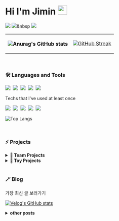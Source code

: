 <h1 id="title">Hi I'm Jimin <img src="https://github.com/sciencepal/sciencepal/blob/master/assets/Hi.gif" width="29px"> </h1>
<p>
 
<a href="https://hits.seeyoufarm.com"><img src="https://hits.seeyoufarm.com/api/count/incr/badge.svg?url=https%3A%2F%2Fgithub.com%2Fejaman&count_bg=%23000000&title_bg=%23000000&icon=github.svg&icon_color=%23FFFFFF&title=Github&edge_flat=true"/></a>
 <a href="https://velog.io/@zaman17"><img src="https://img.shields.io/badge/Tech%20Blog-11B48A?style=flat-square&logo=Vimeo&logoColor=white&link=https://velog.io/@zaman17"/></a>&nbsp
  <a href="mailto:leegm17@naver.com"><img src="https://img.shields.io/badge/Gmail-d14836?style=flat-square&logo=Gmail&logoColor=white&link=leegm1798@naver.com"/></a>
</p>

<table>
<tbody>
<tr>
 <th scope='row'  > 
  
  ![Anurag's GitHub stats](https://github-readme-stats.vercel.app/api?username=ejaman&show_icons=true&theme=gotham) 
 </th>
 <td> 
  
  [![GitHub Streak](https://streak-stats.demolab.com/?user=ejaman&theme=gotham)](https://git.io/streak-stats) 
 </td>
 </tr>
</tbody>
</table>



<br/>


<h3 >🛠 Languages and Tools</h3>
<p >
  <img src="https://img.shields.io/badge/Javascript-ffb13b?style=flat-square&logo=javascript&logoColor=white"/></a>&nbsp 
  <img src="https://img.shields.io/badge/Typescript-3178C6?style=flat-square&logo=typescript&logoColor=white"/></a>&nbsp 
  <img src="https://img.shields.io/badge/React-61DAFB?style=flat-square&logo=react&logoColor=white"/></a>&nbsp 
  <img src="https://img.shields.io/badge/HTML-E34F26?style=flat-square&logo=html5&logoColor=white"/></a>&nbsp 
  <img src="https://img.shields.io/badge/css-1572B6?style=flat-square&logo=css3&logoColor=white"/></a>&nbsp 
</p>

<p > Techs that I've used at least once </p>
<p >
  <img src="https://img.shields.io/badge/Next.js-000000?style=flat-square&logo=Next.js&logoColor=white"/></a>&nbsp 
  <img src="https://img.shields.io/badge/Three.js-000000?style=flat-square&logo=Three.js&logoColor=white"/></a>&nbsp 
  <img src="https://img.shields.io/badge/Python-3766AB?style=flat-square&logo=Python&logoColor=white"/></a>&nbsp 
  <img src="https://img.shields.io/badge/Django-092E20?style=flat-square&logo=Django&logoColor=white"/></a>&nbsp 
  <img src="https://img.shields.io/badge/Mysql-E6B91E?style=flat-square&logo=MySql&logoColor=white"/></a>&nbsp 
</p>

![Top Langs](https://github-readme-stats.vercel.app/api/top-langs/?username=ejaman&layout=compact&theme=gotham)

<br>

<h3>⚡ Projects</h3>
<details>	
  <summary><b>🤝 Team Projects</b></summary>
  <ul>
  <li><a href="https://github.com/gift-mbti/gift-mbti"><b>
    🚀 Gift MBTI</b></a><br/>첫 next 프로젝트!(진행중)
  </li>
   <li><a href="https://github.com/PetDoctor/PetDoctor"><b>
    🚀 Pet Doctor</b></a><br/>엘리스 SW 엔지니어링 2번째 프로젝트 리팩토링
  </li>
  <li><a href="https://github.com/Elice-SW-2-Team14/Animal-Hospital"><b>
    🚀  Animal Hospital</b></a><br/>엘리스 SW 엔지니어링 2번째 프로젝트
  </li>
    <li><a href="https://github.com/ejaman/v36-geckos-team-12"><b>
    🚀  Virtual Postcard</b></a><br/> Chingu project
  </li>
</ul>
 

</details>
<details>	
  <summary><b>🚂 Toy Projects</b></summary>
    <ul>

   <li><a href="https://github.com/ejaman/next_toy_project"><b>
    ✨ Doogle </b></a>(진행중)
  </li>
  <li><a href="https://github.com/ejaman/wanted-pre-onboarding-challenge-fe-1"><b>
    ✨  TODO List</b></a><br/>원티드 온보딩 챌린지
  </li>
    <li><a href="https://github.com/ejaman/scheduler"><b>
     ✨  Scheduler</b></a><br/> React로 만든 다이어리!
  </li>
   <li><a href="https://github.com/ejaman/findWally"><b>
     ✨ Find Wally</b></a><br/>월리를 찾아라!
  </li>
</ul>
</details>

<br>

<h3 >🪄 Blog </h3>
<p>가장 최신 글 보러가기<p>

[![Velog's GitHub stats](https://velog-readme-stats.vercel.app/api?name=zaman17&color=dark)](https://velog.io/@zaman17)
<details>	
  <summary><b>other posts</b></summary>
  <br/>
<ul>
  <li><a href="https://velog.io/@zaman17/series/Javascript-Basics"><b>
    ✨ Jvascript Basics</b></a><br/>자바스크립트 개념을 공부하고 기록
  </li>
   <li><a href="https://velog.io/@zaman17/series/Theories"><b>
    ✨  Theories</b></a><br/>Web 지식을 공부하고 기록
  </li>
  <li><a href="https://velog.io/@zaman17/series/Toy-Projects"><b>
    ✨  Toy Projects</b></a><br/>토이 프로젝트 회고록 & 코드 정리
  </li>
</ul>
 </details>

  


